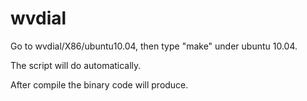 wvdial
======
Go to wvdial/X86/ubuntu10.04, then type "make" under ubuntu 10.04. 

The script will do automatically.  

After compile the binary code will produce.  

